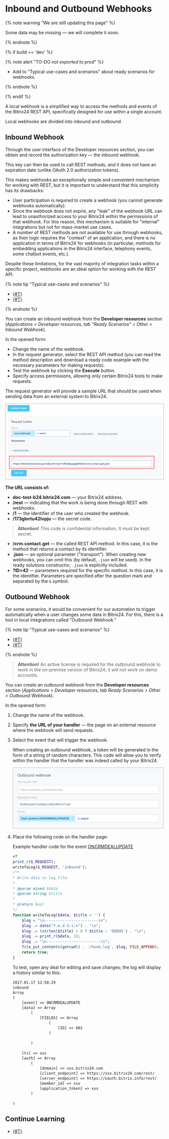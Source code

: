 # Inbound and Outbound Webhooks

{% note warning "We are still updating this page" %}

Some data may be missing — we will complete it soon.

{% endnote %}

{% if build == 'dev' %}

{% note alert "TO-DO _not exported to prod_" %}

- Add to "Typical use-cases and scenarios" about ready scenarios for webhooks.

{% endnote %}

{% endif %}

A local webhook is a simplified way to access the methods and events of the Bitrix24 REST API, specifically designed for use within a single account.

Local webhooks are divided into inbound and outbound.

## Inbound Webhook

Through the user interface of the Developer resources section, you can obtain and record the authorization key — the inbound webhook.

This key can then be used to call REST methods, and it does not have an expiration date (unlike OAuth 2.0 authorization tokens).

This makes webhooks an exceptionally simple and convenient mechanism for working with REST, but it is important to understand that this simplicity has its drawbacks:

- User participation is required to create a webhook (you cannot generate webhooks automatically).
- Since the webhook does not expire, any "leak" of the webhook URL can lead to unauthorized access to your Bitrix24 within the permissions of that webhook. For this reason, this mechanism is suitable for "internal" integrations but not for mass-market use cases.
- A number of REST methods are not available for use through webhooks, as their logic requires the "context" of an application, and there is no application in terms of Bitrix24 for webhooks (in particular, methods for embedding applications in the Bitrix24 interface, telephony events, some chatbot events, etc.).

Despite these limitations, for the vast majority of integration tasks within a specific project, webhooks are an ideal option for working with the REST API.

{% note tip "Typical use-cases and scenarios" %}

- [{#T}](../tutorials/crm/index.md)
- [{#T}](../tutorials/ai/add-joke-prompt.md)

{% endnote %}

You can create an inbound webhook from the **Developer resources** section (*Applications > Developer resources, tab "Ready Scenarios" > Other > Inbound Webhook*).

In the opened form:

- Change the name of the webhook.
- In the request generator, select the REST API method (you can read the method description and download a ready code example with the necessary parameters for making requests).
- Test the webhook by clicking the **Execute** button.
- Specify access permissions, allowing only certain Bitrix24 tools to make requests.

The request generator will provide a sample URL that should be used when sending data from an external system to Bitrix24.

![Sample URL](./_images/dev_url.png)

**The URL consists of:**

- **doc-test-b24.bitrix24.com** — your Bitrix24 address.
- **/rest** — indicating that the work is being done through REST with webhooks.
- **/1** — the identifier of the user who created the webhook.
- **/173glortu42lvpju** — the secret code.

> **Attention!** This code is confidential information. It must be kept secret.

- **/crm.contact.get** — the called REST API method. In this case, it is the method that returns a contact by its identifier.
- **.json** — an optional parameter ("transport"). When creating new webhooks, you can omit this (by default, `.json` will be used). In the ready solutions constructor, `.json` is explicitly included.
- **?ID=42** — parameters required for the specific method. In this case, it is the identifier. Parameters are specified after the question mark and separated by the `&` symbol.

## Outbound Webhook

For some scenarios, it would be convenient for our automation to trigger automatically when a user changes some data in Bitrix24. For this, there is a tool in local integrations called "Outbound Webhook."

{% note tip "Typical use-cases and scenarios" %}

- [{#T}](../tutorials/crm/index.md)
- [{#T}](../tutorials/ai/add-joke-prompt.md)

{% endnote %}

> **Attention!** An active license is required for the outbound webhook to work in the on-premise version of Bitrix24; it will not work on demo accounts.

You can create an outbound webhook from the **Developer resources** section (*Applications > Developer resources, tab Ready Scenarios > Other > Outbound Webhook*).

In the opened form:

1. Change the name of the webhook.
2. Specify **the URL of your handler** — the page on an external resource where the webhook will send requests.
3. Select the event that will trigger the webhook.

   When creating an outbound webhook, a token will be generated in the form of a string of random characters. This code will allow you to verify within the handler that the handler was indeed called by your Bitrix24.

   ![Outbound Webhook](./_images/webhook_add.png)

4. Place the following code on the handler page:

   Example handler code for the event [ONCRMDEALUPDATE](../api-reference/crm/deals/events/on-crm-deal-update.md)

   ```php
   <?
   print_r($_REQUEST);
   writeToLog($_REQUEST, 'inbound');
   /**
   * Write data to log file.
   *
   * @param mixed $data
   * @param string $title
   *
   * @return bool
   */
   function writeToLog($data, $title = '') {
       $log = "\n------------------------\n";
       $log .= date("Y.m.d G:i:s") . "\n";
       $log .= (strlen($title) > 0 ? $title : 'DEBUG') . "\n";
       $log .= print_r($data, 1);
       $log .= "\n------------------------\n";
       file_put_contents(getcwd() . '/hook.log', $log, FILE_APPEND);
       return true;
   }
   ```

   To test, open any deal for editing and save changes; the log will display a history similar to this:

   ```plaintext
   2017.01.17 12:58:29
   inbound
   Array
   (
       [event] => ONCRMDEALUPDATE
       [data] => Array
           (
               [FIELDS] => Array
                   (
                       [ID] => 662
                   )

           )

       [ts] => xxx
       [auth] => Array
           (
               [domain] => xxx.bitrix24.com
               [client_endpoint] => https://xxx.bitrix24.com/rest/
               [server_endpoint] => https://oauth.bitrix.info/rest/
               [member_id] => xxx
               [application_token] => xxx
           )

   )
   ```

## Continue Learning

- [{#T}](local-apps.md)